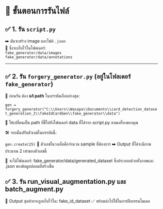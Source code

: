 # 📘 **ขั้นตอนการรันไฟล์**

## ✅ 1. รัน `script.py`

➡️ มันจะสร้าง image และไฟล์ `.json`  
📁 ซึ่งจะเก็บไว้ในโฟลเดอร์:  
`fake_generator/data/images`  
`fake_generator/data/annotations`

---

## ✅ 2. รัน `forgery_generator.py` (อยู่ในโฟลเดอร์ `fake_generator`)

🔧 ก่อนรัน ต้อง **แก้ path** ในบรรทัดเกือบล่างสุด:

``` gen = forgery_generator("C:\\Users\\Wasapa\\Documents\\card_detection_dataset_generation_2\\fakeIdCardGen\\fake_generator\\data") ```

📌 ให้เปลี่ยนเป็น path ที่ชี้ไปยังโฟลเดอร์ data ที่ได้จาก script.py ตามเครื่องของคุณ

🛠 จากนั้นปรับตัวเลขในบรรทัดนี้:

``` gen.create(25) ```
📌 ตัวเลขในวงเล็บคือจำนวน sample ที่ต้องการ
➡️ Output ที่ได้จะมีภาพประมาณ 2 เท่าของตัวเลขนี้

📁 จะได้โฟลเดอร์:
fake_generator/data/generated_dataset
ซึ่งประกอบด้วยทั้งภาพและ .json ของข้อมูลปลอมที่สร้างขึ้น

## ✅ 3. รัน run_visual_augmentation.py และ batch_augment.py

📁 Output สุดท้ายจะถูกเก็บไว้ใน:
fake_id_dataset
✅ พร้อมนำไปใช้ในการฝึกเทรนโมเดล
